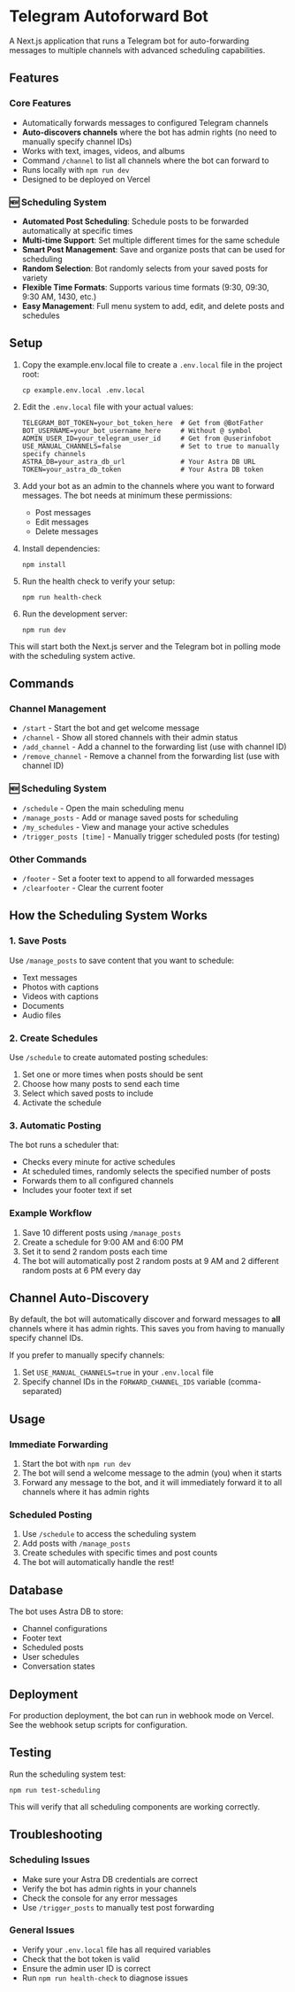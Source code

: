 # Telegram Autoforward Bot

A Next.js application that runs a Telegram bot for auto-forwarding messages to multiple channels with advanced scheduling capabilities.

## Features

### Core Features
- Automatically forwards messages to configured Telegram channels
- **Auto-discovers channels** where the bot has admin rights (no need to manually specify channel IDs)
- Works with text, images, videos, and albums
- Command `/channel` to list all channels where the bot can forward to
- Runs locally with `npm run dev`
- Designed to be deployed on Vercel

### 🆕 Scheduling System
- **Automated Post Scheduling**: Schedule posts to be forwarded automatically at specific times
- **Multi-time Support**: Set multiple different times for the same schedule
- **Smart Post Management**: Save and organize posts that can be used for scheduling
- **Random Selection**: Bot randomly selects from your saved posts for variety
- **Flexible Time Formats**: Supports various time formats (9:30, 09:30, 9:30 AM, 1430, etc.)
- **Easy Management**: Full menu system to add, edit, and delete posts and schedules

## Setup

1. Copy the example.env.local file to create a `.env.local` file in the project root:
   ```
   cp example.env.local .env.local
   ```

2. Edit the `.env.local` file with your actual values:
   ```
   TELEGRAM_BOT_TOKEN=your_bot_token_here  # Get from @BotFather
   BOT_USERNAME=your_bot_username_here     # Without @ symbol
   ADMIN_USER_ID=your_telegram_user_id     # Get from @userinfobot
   USE_MANUAL_CHANNELS=false               # Set to true to manually specify channels
   ASTRA_DB=your_astra_db_url              # Your Astra DB URL
   TOKEN=your_astra_db_token               # Your Astra DB token
   ```

3. Add your bot as an admin to the channels where you want to forward messages.
   The bot needs at minimum these permissions:
   - Post messages
   - Edit messages
   - Delete messages

4. Install dependencies:
   ```
   npm install
   ```

5. Run the health check to verify your setup:
   ```
   npm run health-check
   ```

6. Run the development server:
   ```
   npm run dev
   ```

This will start both the Next.js server and the Telegram bot in polling mode with the scheduling system active.

## Commands

### Channel Management
- `/start` - Start the bot and get welcome message
- `/channel` - Show all stored channels with their admin status
- `/add_channel` - Add a channel to the forwarding list (use with channel ID)
- `/remove_channel` - Remove a channel from the forwarding list (use with channel ID)

### 🆕 Scheduling System
- `/schedule` - Open the main scheduling menu
- `/manage_posts` - Add or manage saved posts for scheduling
- `/my_schedules` - View and manage your active schedules
- `/trigger_posts [time]` - Manually trigger scheduled posts (for testing)

### Other Commands
- `/footer` - Set a footer text to append to all forwarded messages
- `/clearfooter` - Clear the current footer

## How the Scheduling System Works

### 1. Save Posts
Use `/manage_posts` to save content that you want to schedule:
- Text messages
- Photos with captions
- Videos with captions
- Documents
- Audio files

### 2. Create Schedules
Use `/schedule` to create automated posting schedules:
1. Set one or more times when posts should be sent
2. Choose how many posts to send each time
3. Select which saved posts to include
4. Activate the schedule

### 3. Automatic Posting
The bot runs a scheduler that:
- Checks every minute for active schedules
- At scheduled times, randomly selects the specified number of posts
- Forwards them to all configured channels
- Includes your footer text if set

### Example Workflow
1. Save 10 different posts using `/manage_posts`
2. Create a schedule for 9:00 AM and 6:00 PM
3. Set it to send 2 random posts each time
4. The bot will automatically post 2 random posts at 9 AM and 2 different random posts at 6 PM every day

## Channel Auto-Discovery

By default, the bot will automatically discover and forward messages to **all** channels where it has admin rights. This saves you from having to manually specify channel IDs.

If you prefer to manually specify channels:
1. Set `USE_MANUAL_CHANNELS=true` in your `.env.local` file
2. Specify channel IDs in the `FORWARD_CHANNEL_IDS` variable (comma-separated)

## Usage

### Immediate Forwarding
1. Start the bot with `npm run dev`
2. The bot will send a welcome message to the admin (you) when it starts
3. Forward any message to the bot, and it will immediately forward it to all channels where it has admin rights

### Scheduled Posting
1. Use `/schedule` to access the scheduling system
2. Add posts with `/manage_posts`
3. Create schedules with specific times and post counts
4. The bot will automatically handle the rest!

## Database

The bot uses Astra DB to store:
- Channel configurations
- Footer text
- Scheduled posts
- User schedules
- Conversation states

## Deployment

For production deployment, the bot can run in webhook mode on Vercel. See the webhook setup scripts for configuration.

## Testing

Run the scheduling system test:
```
npm run test-scheduling
```

This will verify that all scheduling components are working correctly.

## Troubleshooting

### Scheduling Issues
- Make sure your Astra DB credentials are correct
- Verify the bot has admin rights in your channels
- Check the console for any error messages
- Use `/trigger_posts` to manually test post forwarding

### General Issues
- Verify your `.env.local` file has all required variables
- Check that the bot token is valid
- Ensure the admin user ID is correct
- Run `npm run health-check` to diagnose issues
